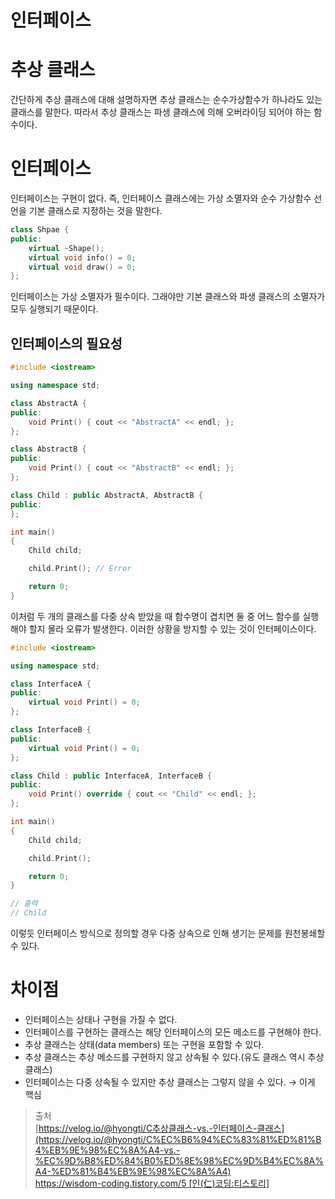 # 인터페이스

# 추상 클래스

간단하게 추상 클래스에 대해 설명하자면 추상 클래스는 순수가상함수가 하나라도 있는 클래스를 말한다. 따라서 추상 클래스는 파생 클래스에 의해 오버라이딩 되어야 하는 함수이다.

# 인터페이스

인터페이스는 구현이 없다. 즉, 인터페이스 클래스에는 가상 소멸자와 순수 가상함수 선언을 기본 클래스로 지정하는 것을 말한다.

```cpp
class Shpae {
public:
	virtual ~Shape();
	virtual void info() = 0;
	virtual void draw() = 0;
};
```

인터페이스는 가상 소멸자가 필수이다. 그래야만 기본 클래스와 파생 클래스의 소멸자가 모두 실행되기 때문이다.

## 인터페이스의 필요성

```cpp
#include <iostream>

using namespace std;

class AbstractA {
public:
	void Print() { cout << "AbstractA" << endl; };
};

class AbstractB {
public:
	void Print() { cout << "AbstractB" << endl; };
};

class Child : public AbstractA, AbstractB {
public:
};

int main()
{
	Child child;

	child.Print(); // Error

	return 0;
}
```

이처럼 두 개의 클래스를 다중 상속 받았을 때 함수명이 겹치면 둘 중 어느 함수를 실행해야 할지 몰라 오류가 발생한다. 이러한 상황을 방지할 수 있는 것이 인터페이스이다.

```cpp
#include <iostream>

using namespace std;

class InterfaceA {
public:
	virtual void Print() = 0;
};

class InterfaceB {
public:
	virtual void Print() = 0;
};

class Child : public InterfaceA, InterfaceB {
public:
	void Print() override { cout << "Child" << endl; };
};

int main()
{
	Child child;

	child.Print();

	return 0;
}

// 출력
// Child
```

이렇듯 인터페이스 방식으로 정의할 경우 다중 상속으로 인해 생기는 문제를 원천봉쇄할 수 있다.

# 차이점

- 인터페이스는 상태나 구현을 가질 수 없다.
- 인터페이스를 구현하는 클래스는 해당 인터페이스의 모든 메소드를 구현해야 한다.
- 추상 클래스는 상태(data members) 또는 구현을 포함할 수 있다.
- 추상 클래스는 추상 메소드를 구현하지 않고 상속될 수 있다.(유도 클래스 역시 추상클래스)
- 인터페이스는 다중 상속될 수 있지만 추상 클래스는 그렇지 않을 수 있다. → 이게 핵심   
   
> 출처   
[https://velog.io/@hyongti/C추상클래스-vs.-인터페이스-클래스](https://velog.io/@hyongti/C%EC%B6%94%EC%83%81%ED%81%B4%EB%9E%98%EC%8A%A4-vs.-%EC%9D%B8%ED%84%B0%ED%8E%98%EC%9D%B4%EC%8A%A4-%ED%81%B4%EB%9E%98%EC%8A%A4)   
[https://wisdom-coding.tistory.com/5 [인(仁)코딩:티스토리]](https://wisdom-coding.tistory.com/5)
>

